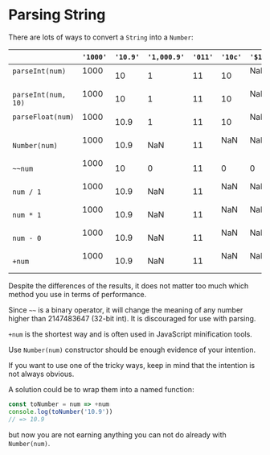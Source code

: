 # Parsing String

There are lots of ways to convert a `String` into a `Number`:

|                     | `'1000'` | `'10.9'` | `'1,000.9'` | `'011'` | `'10c'` | `'$10'` |
|---------------------|----------|----------|-------------|---------|---------|---------|
| `parseInt(num)`     | 1000     | 10       | 1           | 11      | 10      | NaN     |
| `parseInt(num, 10)` | 1000     | 10       | 1           | 11      | 10      | NaN     |
| `parseFloat(num)`   | 1000     | 10.9     | 1           | 11      | 10      | NaN     |
| `Number(num)`       | 1000     | 10.9     | NaN         | 11      | NaN     | NaN     |
| `~~num`             | 1000     | 10       | 0           | 11      | 0       | 0       |
| `num / 1`           | 1000     | 10.9     | NaN         | 11      | NaN     | NaN     |
| `num * 1`           | 1000     | 10.9     | NaN         | 11      | NaN     | NaN     |
| `num - 0`           | 1000     | 10.9     | NaN         | 11      | NaN     | NaN     |
| `+num`              | 1000     | 10.9     | NaN         | 11      | NaN     | NaN     |

Despite the differences of the results, it does not matter too much which method you use in terms of performance.

Since `~~` is a binary operator, it will change the meaning of any number higher than 2147483647 (32-bit int). It is discouraged for use with parsing.

`+num` is the shortest way and is often used in JavaScript minification tools.

Use `Number(num)` constructor should be enough evidence of your intention.

If you want to use one of the tricky ways, keep in mind that the intention is not always obvious.

A solution could be to wrap them into a named function:

```js
const toNumber = num => +num
console.log(toNumber('10.9'))
// => 10.9
```

but now you are not earning anything you can not do already with `Number(num)`.
